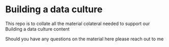 # Building a data culture

This repo is to collate all the material colateral needed to support our Building a data culture content

Should you have any questions on the material here please reach out to me
